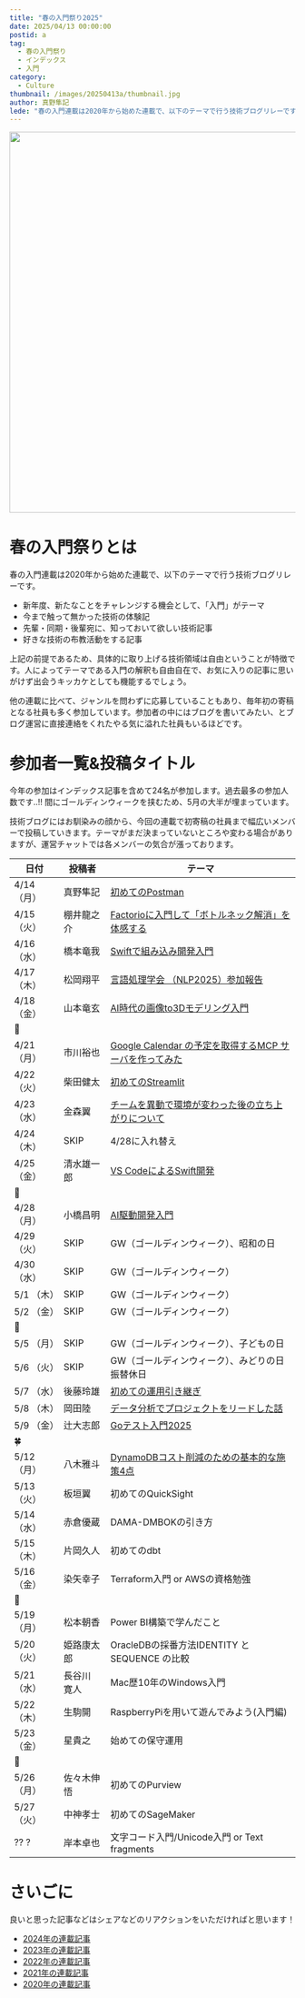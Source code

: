 ```yaml
---
title: "春の入門祭り2025"
date: 2025/04/13 00:00:00
postid: a
tag:
  - 春の入門祭り
  - インデックス
  - 入門
category:
  - Culture
thumbnail: /images/20250413a/thumbnail.jpg
author: 真野隼記
lede: "春の入門連載は2020年から始めた連載で、以下のテーマで行う技術ブログリレーです。"
---
```


<img src="/images/20250413a/img_5524_2.jpg" alt="" width="998" height="670" loading="lazy">

# 春の入門祭りとは

春の入門連載は2020年から始めた連載で、以下のテーマで行う技術ブログリレーです。

- 新年度、新たなことをチャレンジする機会として、「入門」がテーマ
- 今まで触って無かった技術の体験記
- 先輩・同期・後輩宛に、知っておいて欲しい技術記事
- 好きな技術の布教活動をする記事

上記の前提であるため、具体的に取り上げる技術領域は自由ということが特徴です。人によってテーマである入門の解釈も自由自在で、お気に入りの記事に思いがけず出会うキッカケとしても機能するでしょう。

他の連載に比べて、ジャンルを問わずに応募していることもあり、毎年初の寄稿となる社員も多く参加しています。参加者の中にはブログを書いてみたい、とブログ運営に直接連絡をくれたやる気に溢れた社員もいるほどです。

# 参加者一覧&投稿タイトル

今年の参加はインデックス記事を含めて24名が参加します。過去最多の参加人数です..!! 間にゴールディンウィークを挟むため、5月の大半が埋まっています。

技術ブログにはお馴染みの顔から、今回の連載で初寄稿の社員まで幅広いメンバーで投稿していきます。テーマがまだ決まっていないところや変わる場合がありますが、運営チャットでは各メンバーの気合が漲っております。

| 日付       | 投稿者      | テーマ                                                                                                                   |
|------------|-------------|--------------------------------------------------------------------------------------------------------------------------|
| 4/14（月） | 真野隼記    | [初めてのPostman](/articles/20250414a/)                                                                                     |
| 4/15（火） | 棚井龍之介  | [Factorioに入門して「ボトルネック解消」を体感する](/articles/20250415a/)         |
  | 4/16（水） | 橋本竜我    | [Swiftで組み込み開発入門](/articles/20250416a/)   |
| 4/17（木） | 松岡翔平    | [言語処理学会 （NLP2025）参加報告](/articles/20250421b/)                                                                             |
| 4/18（金） | 山本竜玄    | [AI時代の画像to3Dモデリング入門](/articles/20250418a/) |
| 🌷 |  |  |
| 4/21（月） | 市川裕也    | [Google Calendar の予定を取得するMCP サーバを作ってみた](/articles/20250421a/)                             |
| 4/22（火） | 柴田健太    | [初めてのStreamlit](/articles/20250422a/)                                                                                                        |
| 4/23（水） | 金森翼      | [チームを異動で環境が変わった後の立ち上がりについて](/articles/20250423a/)                                                                       |
| 4/24（木） | SKIP       |     4/28に入れ替え                                                                                                       |
| 4/25（金） | 清水雄一郎  | [VS CodeによるSwift開発](/articles/20250425a/)                                     |
| 🦋 |  |  |
| 4/28（月） | 小橋昌明    | [AI駆動開発入門](/articles/20250428a/)                                                                                                          |
| 4/29（火） | SKIP        | GW（ゴールディンウィーク）、昭和の日                                                                                                                 |
| 4/30（水） | SKIP        | GW（ゴールディンウィーク）                                                                                                           |
| 5/1 （木） | SKIP        | GW（ゴールディンウィーク）                                                                                                           |
| 5/2 （金） | SKIP        | GW（ゴールディンウィーク）                                                                                                           |
| 🌼 |  |  |
| 5/5 （月） | SKIP        | GW（ゴールディンウィーク）、子どもの日                                                                                                               |
| 5/6 （火） | SKIP        | GW（ゴールディンウィーク）、みどりの日 振替休日                                                                                                      |
| 5/7 （水） | 後藤玲雄    | [初めての運用引き継ぎ](/articles/20250507a/)                                                                                                     |
| 5/8 （木） | 岡田陸      | [データ分析でプロジェクトをリードした話](/articles/20250508a/)                                                                                   |
| 5/9 （金） | 辻大志郎    | [Goテスト入門2025](/articles/20250509a/)                                                                                                         |
| 🍀 |  |  |
| 5/12（月） | 八木雅斗    | [DynamoDBコスト削減のための基本的な施策4点](/articles/20250512a/)                                                                                                        |
| 5/13（火） | 板垣翼      | 初めてのQuickSight                                                                                                       |
| 5/14（水） | 赤倉優蔵    | DAMA-DMBOKの引き方                                                                                                       |
| 5/15（木） | 片岡久人    | 初めてのdbt                                                                                                    |
| 5/16（金） | 染矢幸子    | Terraform入門 or AWSの資格勉強                                                                                           |
| 🌱 |  |  |
| 5/19（月） | 松本朝香    | Power BI構築で学んだこと                                                                                                 |
| 5/20（火） | 姫路康太郎  | OracleDBの採番方法IDENTITY とSEQUENCE の比較                                                                             |
| 5/21（水） | 長谷川 寛人 | Mac歴10年のWindows入門                                                                                                   |
| 5/22（木） | 生駒開      | RaspberryPiを用いて遊んでみよう(入門編)                                                                                                                     |
| 5/23（金） | 星貴之      | 始めての保守運用         |
| 🐣 |  |  |
| 5/26（月） | 佐々木伸悟  | 初めてのPurview                                                                                                          |
| 5/27（火） | 中神孝士    | 初めてのSageMaker                                                                                                        |
| ?? ?       | 岸本卓也    | 文字コード入門/Unicode入門 or Text fragments                                                                             |

# さいごに

良いと思った記事などはシェアなどのリアクションをいただければと思います！

- [2024年の連載記事](/articles/20240408a/)
- [2023年の連載記事](/articles/20230417a/)
- [2022年の連載記事](/articles/20220418a/)
- [2021年の連載記事](/articles/20210414a/)
- [2020年の連載記事](/articles/20200529/)

